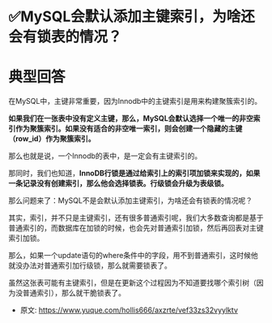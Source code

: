 # ✅MySQL会默认添加主键索引，为啥还会有锁表的情况？
<!--page header-->

<a name="WdFDl"></a>
# 典型回答

在MySQL中，主键非常重要，因为Innodb中的主键索引是用来构建聚簇索引的。

**如果我们在一张表中没有定义主键，那么，MySQL会默认选择一个唯一的非空索引作为聚簇索引。如果没有适合的非空唯一索引，则会创建一个隐藏的主键（row_id）作为聚簇索引。**

那么也就是说，一个Innodb的表中，是一定会有主键索引的。

那同时，我们也知道，**InnoDB行锁是通过给索引上的索引项加锁来实现的，如果一条记录没有创建索引，那么他会选择锁表。行级锁会升级为表级锁。**

那么问题来了：MySQL不是会默认添加主键索引，为啥还会有锁表的情况呢？

其实，索引，并不只是主键索引，还有很多普通索引呢，我们大多数查询都是基于普通索引的，而数据库在加锁的时候，也会先对普通索引加锁，然后再回表对主键索引加锁。

那么，如果一个update语句的where条件中的字段，用不到普通索引，这时候他就没办法对普通索引加行级锁，那么就需要锁表了。

虽然这张表可能有主键索引，但是在更新这个过程因为不知道要找哪个索引树（因为没普通索引），那么就干脆锁表了。


<!--page footer-->
- 原文: <https://www.yuque.com/hollis666/axzrte/vef33zs32vyylktv>